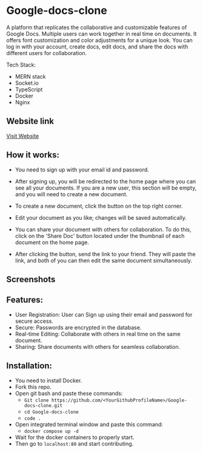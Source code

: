 # Google-docs-clone
A platform that replicates the collaborative and customizable features of Google Docs. Multiple users can work together in real time on documents. It offers font customization and color adjustments for a unique look. You can log in with your account, create docs, edit docs, and share the docs with different users for collaboration.

Tech Stack:
* MERN stack
* Socket.io
* TypeScript
* Docker
* Nginx

## Website link
[Visit Website](https://google-docs-clone-mocha.vercel.app/)

## How it works:

* You need to sign up with your email id and password.

* After signing up, you will be redirected to the home page where you can see all your documents. If you are a new user, this section will be empty, and you will need to create a new document.
  
* To create a new document, click the button on the top right corner.

* Edit your document as you like; changes will be saved automatically.

* You can share your document with others for collaboration. To do this, click on the 'Share Doc' button located under the thumbnail of each document on the home page.

* After clicking the button, send the link to your friend. They will paste the link, and both of you can then edit the same document simultaneously.

## Screenshots


## Features:
* User Registration: User can Sign up using their email and password for secure access.
* Secure: Passwords are encrypted in the database.
* Real-time Editing: Collaborate with others in real time on the same document.
* Sharing: Share documents with others for seamless collaboration.

## Installation:
* You need to install Docker.
* Fork this repo.
* Open git bash and paste these commands:
  * `Git clone https://github.com/<YourGithubProfileName>/Google-docs-clone.git`
  * `cd Google-docs-clone`
  * `code .`
* Open integrated terminal window and paste this command:
  * `docker compose up -d`
* Wait for the docker containers to properly start.
* Then go to `localhost:80` and start contributing.       
